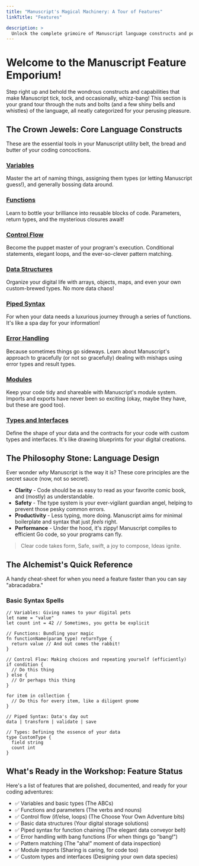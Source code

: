 ```yaml
---
title: "Manuscript's Magical Machinery: A Tour of Features"
linkTitle: "Features"

description: >
  Unlock the complete grimoire of Manuscript language constructs and powerful features. Prepare to be mildly amazed!
---
```

# Welcome to the Manuscript Feature Emporium!

Step right up and behold the wondrous constructs and capabilities that make Manuscript tick, tock, and occasionally, whizz-bang! This section is your grand tour through the nuts and bolts (and a few shiny bells and whistles) of the language, all neatly categorized for your perusing pleasure.

## The Crown Jewels: Core Language Constructs

These are the essential tools in your Manuscript utility belt, the bread and butter of your coding concoctions.

### [Variables](variables/)
Master the art of naming things, assigning them types (or letting Manuscript guess!), and generally bossing data around.

### [Functions](functions/)
Learn to bottle your brilliance into reusable blocks of code. Parameters, return types, and the mysterious closures await!

### [Control Flow](control-flow/)
Become the puppet master of your program's execution. Conditional statements, elegant loops, and the ever-so-clever pattern matching.

### [Data Structures](data-structures/)
Organize your digital life with arrays, objects, maps, and even your own custom-brewed types. No more data chaos!

### [Piped Syntax](piped-syntax/)
For when your data needs a luxurious journey through a series of functions. It's like a spa day for your information!

### [Error Handling](error-handling/)
Because sometimes things go sideways. Learn about Manuscript's approach to gracefully (or not so gracefully) dealing with mishaps using error types and result types.

### [Modules](modules/)
Keep your code tidy and shareable with Manuscript's module system. Imports and exports have never been so exciting (okay, maybe they have, but these are good too).

### [Types and Interfaces](types-interfaces/)
Define the shape of your data and the contracts for your code with custom types and interfaces. It's like drawing blueprints for your digital creations.

## The Philosophy Stone: Language Design

Ever wonder *why* Manuscript is the way it is? These core principles are the secret sauce (now, not so secret).

- **Clarity** - Code should be as easy to read as your favorite comic book, and (mostly) as understandable.
- **Safety** - The type system is your ever-vigilant guardian angel, helping to prevent those pesky common errors.
- **Productivity** - Less typing, more doing. Manuscript aims for minimal boilerplate and syntax that just *feels* right.
- **Performance** - Under the hood, it's zippy! Manuscript compiles to efficient Go code, so your programs can fly.

> Clear code takes form,
> Safe, swift, a joy to compose,
> Ideas ignite.

## The Alchemist's Quick Reference

A handy cheat-sheet for when you need a feature faster than you can say "abracadabra."

### Basic Syntax Spells
```ms
// Variables: Giving names to your digital pets
let name = "value"
let count int = 42 // Sometimes, you gotta be explicit

// Functions: Bundling your magic
fn functionName(param type) returnType {
  return value // And out comes the rabbit!
}

// Control Flow: Making choices and repeating yourself (efficiently)
if condition {
  // Do this thing
} else {
  // Or perhaps this thing
}

for item in collection {
  // Do this for every item, like a diligent gnome
}

// Piped Syntax: Data's day out
data | transform | validate | save

// Types: Defining the essence of your data
type CustomType {
  field string
  count int
}
```

## What's Ready in the Workshop: Feature Status

Here's a list of features that are polished, documented, and ready for your coding adventures:

- ✅ Variables and basic types (The ABCs)
- ✅ Functions and parameters (The verbs and nouns)
- ✅ Control flow (if/else, loops) (The Choose Your Own Adventure bits)
- ✅ Basic data structures (Your digital storage solutions)
- ✅ Piped syntax for function chaining (The elegant data conveyor belt)
- ✅ Error handling with bang functions (For when things go "bang!")
- ✅ Pattern matching (The "aha!" moment of data inspection)
- ✅ Module imports (Sharing is caring, for code too)
- ✅ Custom types and interfaces (Designing your own data species)
